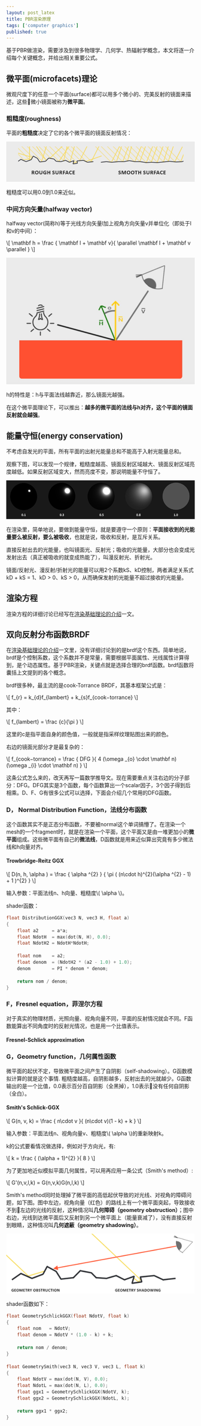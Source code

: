 ```yaml
---
layout: post_latex
title: PBR渲染原理
tags: ['computer graphics']
published: true
---
```


基于PBR做渲染，需要涉及到很多物理学、几何学、热辐射学概念，本文将逐一介绍每个关键概念，并给出相关重要公式。

<!--more-->

## 微平面(microfacets)理论

微观尺度下的任意一个平面(surface)都可以用多个微小的、完美反射的镜面来描述，这些微小镜面被称为**微平面**。

### 粗糙度(roughness)

平面的**粗糙度**决定了它的各个微平面的镜面反射情况：

![1.png](../images/2017.9/1.png)

粗糙度可以用0.0到1.0来近似。

### 中间方向矢量(halfway vector)

halfway vector(简称h)等于光线方向矢量l加上视角方向矢量v并单位化（即处于l和v的中间）：

\\[ \\mathbf h = \\frac \{ \\mathbf l + \\mathbf v\}\{ \parallel \\mathbf l + \\mathbf v \parallel \} \\]

![2.png](../images/2017.9/2.png)

 h的特性是：h与平面法线越靠近，那么镜面光越强。

 在这个微平面理论下，可以推出：**越多的微平面的法线与h对齐，这个平面的镜面反射就会越强**。


## 能量守恒(energy conservation)

不考虑自发光的平面，所有平面的出射光能量总和不能高于入射光能量总和。

观察下图，可以发现一个规律，粗糙度越高、镜面反射区域越大、镜面反射区域亮度越低。如果反射区域变大，然而亮度不变，那说明能量不守恒了。

![3.png](../images/2017.9/3.png)

在渲染里，简单地说，要做到能量守恒，就是要遵守一个原则：**平面接收到的光能量要么被反射，要么被吸收**，也就是说，吸收和反射，是互斥关系。

直接反射出去的光能量，也叫镜面光、反射光；吸收的光能量，大部分也会变成光发射出去（真正被吸收的就变成热能了），叫漫反射光、折射光。

镜面/反射光、漫反射/折射光的能量可以用2个系数kS、kD控制，两者满足关系式kD + kS = 1、kD > 0、kS > 0，从而确保发射的光能量不超过接收的光能量。

## 渲染方程

渲染方程的详细讨论已经写在[渲染基础理论的介绍](http://www.qiujiawei.com/rendering-equation/)一文。

## 双向反射分布函数BRDF


在[渲染基础理论的介绍](http://www.qiujiawei.com/rendering-equation/)一文里，没有详细讨论到的是brdf这个东西。简单地说，brdf是个控制系数，这个系数并不是常量，需要根据平面属性、光线属性计算得到，是个动态属性。基于PBR渲染，关键点就是选择合理的brdf函数。brdf函数将囊括上文提到的各个概念。

brdf很多种，最主流的是cook-Torrance BRDF，其基本框架公式是：

\\[ f\_\{r\} = k\_\{d\}f\_\{lambert\} + k\_\{s\}f\_\{cook−torrance\} \\]

 其中：

 \\[ f\_\{lambert\} = \frac \{c\}\{\pi \} \\]

 这里的c是指平面自身的颜色值，一般就是指采样纹理贴图出来的颜色。

 右边的镜面光部分才是最复杂的：

 \\[ f\_\{cook−torrance\} = \\frac \{ DFG \}\{ 4 (\omega \_\{o\} \\cdot \\mathbf n)(\omega \_\{i\} \\cdot \\mathbf n) \} \\]


 这条公式怎么来的，改天再写一篇数学推导文。现在需要重点关注右边的分子部分：DFG。DFG其实是3个函数，每个函数算出一个scalar因子，3个因子得到后相乘。D、F、G有很多公式可以选择，下面会介绍几个常用的DFG函数。

### D， Normal Distribution Function，法线分布函数

这个函数其实不是正态分布函数，不要被normal这个单词搞懵了。在渲染一个mesh的一个fragment时，就是在渲染一个平面，这个平面又是由一堆更加小的**微平面**组成。这些微平面有自己的**微法线**，D函数就是用来近似算出究竟有多少微法线和h向量对齐。

#### Trowbridge-Reitz GGX

\\[ D(n, h, \alpha ) = \\frac \{ \alpha \^\{2\} \} \{ \\pi ( (n\\cdot h)\^\{2\}(\\alpha \^\{2\} - 1) + 1 )\^\{2\} \} \\]

输入参数：平面法线n、h向量、粗糙度\\( \alpha \\)。

shader函数：

```c
float DistributionGGX(vec3 N, vec3 H, float a)
{
    float a2     = a*a;
    float NdotH  = max(dot(N, H), 0.0);
    float NdotH2 = NdotH*NdotH;
	
    float nom    = a2;
    float denom  = (NdotH2 * (a2 - 1.0) + 1.0);
    denom        = PI * denom * denom;
	
    return nom / denom;
}
```

### F，Fresnel equation，菲涅尔方程

对于真实的物理材质，光照向量、视角向量不同，平面的反射情况就会不同。F函数能算出不同角度时的反射光情况，也是用一个比值表示。

#### Fresnel-Schlick approximation

### G，Geometry function，几何属性函数

微平面的起伏不定，导致微平面之间产生了自阴影（self-shadowing）。G函数模拟计算的就是这个事情. 粗糙度越高，自阴影越多，反射出去的光就越少。G函数输出的是一个比值，0.0表示百分百自阴影（全黑掉），1.0表示没有任何自阴影（全白）。

#### Smith's Schlick-GGX

\\[ G(n, v, k) = \\frac \{ n\\cdot v \}\{ (n\\cdot v)(1 - k) + k \} \\]

输入参数：平面法线n、视角向量v、粗糙度\\( \alpha \\)的重新映射k。

k的公式要看情况做选择，例如对于方向光，有:

\\[ k = \\frac \{ (\\alpha + 1)\^\{2\} \}\{ 8 \} \\]

为了更加地近似模拟平面几何属性，可以用再应用一条公式（Smith's method）:

\\[ G'(n,v,l,k) = G(n,v,k)G(n,l,k) \\]

Smith's method同时处理掉了微平面的高低起伏导致的对光线、对视角的障碍问题，如下图。图中左边，视角向量（红色）的路线上有一个微平面突起，导致接收不到左边的光线的反射，这种情况叫**几何障碍（geometry obstruction）**；图中右边，光线到达微平面后又反射到另一个微平面上（能量衰减了），没有直接反射到眼睛，这种情况叫**几何遮蔽（geometry shadowing）**。

![4.png](../images/2017.9/4.png)

shader函数如下：

```c
float GeometrySchlickGGX(float NdotV, float k)
{
    float nom   = NdotV;
    float denom = NdotV * (1.0 - k) + k;
	
    return nom / denom;
}
  
float GeometrySmith(vec3 N, vec3 V, vec3 L, float k)
{
    float NdotV = max(dot(N, V), 0.0);
    float NdotL = max(dot(N, L), 0.0);
    float ggx1 = GeometrySchlickGGX(NdotV, k);
    float ggx2 = GeometrySchlickGGX(NdotL, k);
	
    return ggx1 * ggx2;
}
```